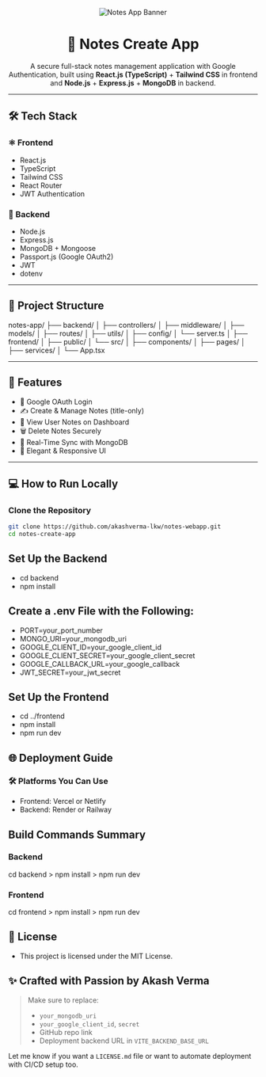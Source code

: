 <!-- Thumbnail Banner -->
<p align="center">
  <img src="https://res.cloudinary.com/dsqr9jkvq/image/upload/v1753859365/ChatGPT_Image_Jul_30_2025_at_12_39_05_PM_jd3zvq.png" alt="Notes App Banner" style="max-width: 100%;" />
</p>

<h1 align="center">📝 Notes Create App</h1>

<p align="center">
  A secure full-stack notes management application with Google Authentication, built using <strong>React.js (TypeScript)</strong> + <strong>Tailwind CSS</strong> in frontend and <strong>Node.js</strong> + <strong>Express.js</strong> + <strong>MongoDB</strong> in backend. 
</p>

---

## 🛠️ Tech Stack

### ⚛️ Frontend
- React.js
- TypeScript
- Tailwind CSS
- React Router
- JWT Authentication

### 🧩 Backend
- Node.js
- Express.js
- MongoDB + Mongoose
- Passport.js (Google OAuth2)
- JWT
- dotenv

---

## 📁 Project Structure

notes-app/
├── backend/
│ ├── controllers/
│ ├── middleware/
│ ├── models/
│ ├── routes/
│ ├── utils/
│ ├── config/
│ └── server.ts
│
├── frontend/
│ ├── public/
│ └── src/
│ ├── components/
│ ├── pages/
│ ├── services/
│ └── App.tsx


---

## 🔐 Features

- 🔐 Google OAuth Login
- ✍️ Create & Manage Notes (title-only)
- 🧾 View User Notes on Dashboard
- 🗑️ Delete Notes Securely
- 🔄 Real-Time Sync with MongoDB
- 🎨 Elegant & Responsive UI

---

## 💻 How to Run Locally

### Clone the Repository

```bash
git clone https://github.com/akashverma-lkw/notes-webapp.git
cd notes-create-app
```
## Set Up the Backend
- cd backend
- npm install

## Create a .env File with the Following:
- PORT=your_port_number
- MONGO_URI=your_mongodb_uri
- GOOGLE_CLIENT_ID=your_google_client_id
- GOOGLE_CLIENT_SECRET=your_google_client_secret
- GOOGLE_CALLBACK_URL=your_google_callback
- JWT_SECRET=your_jwt_secret

## Set Up the Frontend
- cd ../frontend
- npm install
- npm run dev

## 🌐 Deployment Guide
### 🛠 Platforms You Can Use
- Frontend: Vercel or Netlify
- Backend: Render or Railway

## Build Commands Summary
### Backend 
cd backend >
npm install >
npm run dev

### Frontend
cd frontend >
npm install >
npm run dev

## 📄 License
- This project is licensed under the MIT License.

## ✨ Crafted with Passion by Akash Verma
 
> Make sure to replace:
> - `your_mongodb_uri`
> - `your_google_client_id`, `secret`
> - GitHub repo link
> - Deployment backend URL in `VITE_BACKEND_BASE_URL`

Let me know if you want a `LICENSE.md` file or want to automate deployment with CI/CD setup too.
